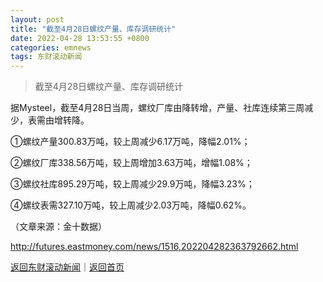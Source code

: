 ```yaml
---
layout: post
title: "截至4月28日螺纹产量、库存调研统计"
date: 2022-04-28 13:53:55 +0800
categories: emnews
tags: 东财滚动新闻
---
```

> 截至4月28日螺纹产量、库存调研统计

<p>据Mysteel，截至4月28日当周，螺纹厂库由降转增，产量、社库连续第三周减少，表需由增转降。</p>
 <p>①螺纹产量300.83万吨，较上周减少6.17万吨，降幅2.01%；</p>
 <p>②螺纹厂库338.56万吨，较上周增加3.63万吨，增幅1.08%；</p>
 <p>③螺纹社库895.29万吨，较上周减少29.9万吨，降幅3.23%；</p>
 <p>④螺纹表需327.10万吨，较上周减少2.03万吨，降幅0.62%。</p><p class="em_media">（文章来源：金十数据）</p>

<http://futures.eastmoney.com/news/1516,202204282363792662.html>

[返回东财滚动新闻](//finews.withounder.com/emnews/)｜[返回首页](//finews.withounder.com/)